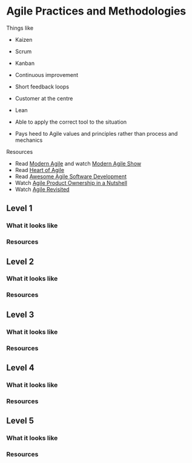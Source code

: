 # Agile Practices and Methodologies

Things like
- Kaizen
- Scrum
- Kanban
- Continuous improvement
- Short feedback loops
- Customer at the centre
- Lean
- Able to apply the correct tool to the situation

- Pays heed to Agile values and principles rather than process and mechanics

Resources
- Read [Modern Agile](http://modernagile.org/) and watch [Modern Agile Show](https://www.youtube.com/channel/UCMwCSEyUk59V8IQADpdn5PA/feed)
- Read [Heart of Agile](http://heartofagile.com/)
- Read [Awesome Agile Software Development](https://github.com/lorabv/awesome-agile-software-development)
- Watch [Agile Product Ownership in a Nutshell](https://youtu.be/502ILHjX9EE)
- Watch [Agile Revisited](https://www.youtube.com/watch?v=pcLbkmvqfiY)


## Level 1

### What it looks like

### Resources

## Level 2

### What it looks like

### Resources

## Level 3

### What it looks like

### Resources

## Level 4

### What it looks like

### Resources

## Level 5

### What it looks like

### Resources
